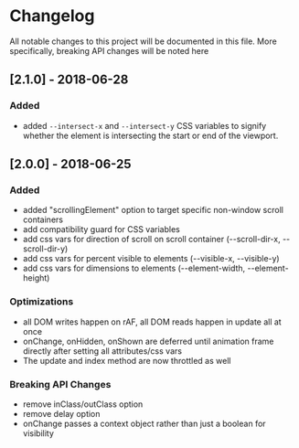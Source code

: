 # Changelog
All notable changes to this project will be documented in this file.  More specifically, breaking API changes will be noted here

## [2.1.0] - 2018-06-28
### Added 

- added ```--intersect-x``` and ```--intersect-y``` CSS variables to signify whether the element is intersecting the start or end of the viewport.


## [2.0.0] - 2018-06-25
### Added

- added "scrollingElement" option to target specific non-window scroll containers
- add compatibility guard for CSS variables
- add css vars for direction of scroll on scroll container (--scroll-dir-x, --scroll-dir-y) 
- add css vars for percent visible to elements (--visible-x, --visible-y)
- add css vars for dimensions to elements (--element-width, --element-height)

### Optimizations

- all DOM writes happen on rAF, all DOM reads happen in update all at once
- onChange, onHidden, onShown are deferred until animation frame directly after setting all attributes/css vars
- The update and index method are now throttled as well

### Breaking API Changes

- remove inClass/outClass option
- remove delay option
- onChange passes a context object rather than just a boolean for visibility
